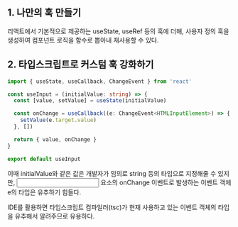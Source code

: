 ## 1. 나만의 훅 만들기

리액트에서 기본적으로 제공하는 useState, useRef 등의 훅에 더해, 사용자 정의 훅을 생성하여 컴포넌트 로직을 함수로 뽑아내 재사용할 수 있다.

## 2. 타입스크립트로 커스텀 훅 강화하기

```typescript
import { useState, useCallback, ChangeEvent } from 'react'

const useInput = (initialValue: string) => {
  const [value, setValue] = useState(initialValue)

  const onChange = useCallback((e: ChangeEvent<HTMLInputElement>) => {
    setValue(e.target.value)
  }, [])

  return { value, onChange }
}

export default useInput
```

이때 initialValue와 같은 값은 개발자가 임의로 string 등의 타입으로 지정해줄 수 있지만, <input /> 요소의 onChange 이벤트로 발생하는 이벤트 객체 e의 타입은 유추하기 힘들다.

IDE를 활용하면 타입스크립트 컴파일러(tsc)가 현재 사용하고 있는 이벤트 객체의 타입을 유추해서 알려주므로 유용하다.
